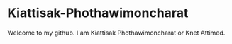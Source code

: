 # Kiattisak-Phothawimoncharat
Welcome to my github. I'am Kiattisak Phothawimoncharat or Knet Attimed.
